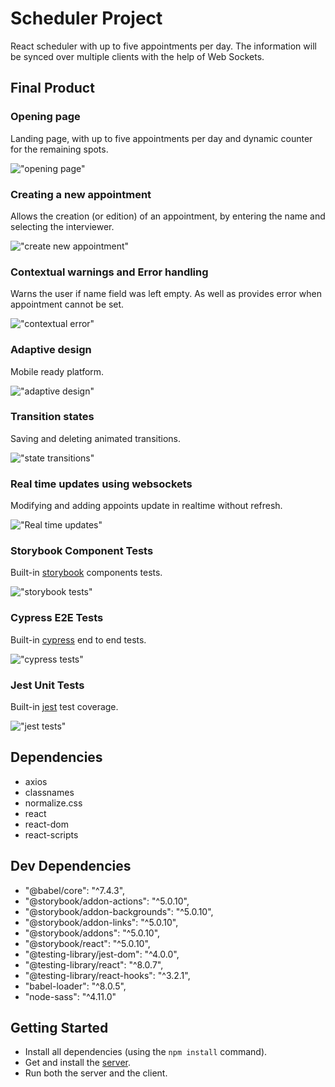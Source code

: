 # Scheduler Project

React scheduler with up to five appointments per day. The information will be synced over multiple clients with the help of Web Sockets.

## Final Product

### Opening page

Landing page, with up to five appointments per day and dynamic counter for the remaining spots.

!["opening page"](https://github.com/andyzen619/lighthouse-labs-scheduler/blob/master/Images/opening.png)

### Creating a new appointment

Allows the creation (or edition) of an appointment, by entering the name and selecting the interviewer.

!["create new appointment"](https://github.com/andyzen619/lighthouse-labs-scheduler/blob/master/Images/creating.gif)

### Contextual warnings and Error handling

Warns the user if name field was left empty. As well as provides error when appointment cannot be set.

!["contextual error"](https://github.com/andyzen619/lighthouse-labs-scheduler/blob/master/Images/error.gif)

### Adaptive design

Mobile ready platform.

!["adaptive design"](https://github.com/andyzen619/lighthouse-labs-scheduler/blob/master/Images/mobile.png)

### Transition states

Saving and deleting animated transitions.

!["state transitions"](https://github.com/andyzen619/lighthouse-labs-scheduler/blob/master/Images/transition.gif)

### Real time updates using websockets
Modifying and adding appoints update in realtime without refresh.

!["Real time updates"](https://github.com/andyzen619/lighthouse-labs-scheduler/blob/master/Images/websocket.gif)

### Storybook Component Tests

Built-in [storybook](https://storybook.js.org/) components tests.

!["storybook tests"](https://github.com/andyzen619/lighthouse-labs-scheduler/blob/master/Images/storybook.png)

### Cypress E2E Tests

Built-in [cypress](https://www.cypress.io/) end to end tests.

!["cypress tests"](https://github.com/andyzen619/lighthouse-labs-scheduler/blob/master/Images/cypress.png)

### Jest Unit Tests

Built-in [jest](https://jestjs.io/) test coverage.

!["jest tests"](https://github.com/andyzen619/lighthouse-labs-scheduler/blob/master/Images/jestTest.png)


## Dependencies

- axios
- classnames
- normalize.css
- react
- react-dom
- react-scripts


## Dev Dependencies

  - "@babel/core": "^7.4.3",
  - "@storybook/addon-actions": "^5.0.10",
  - "@storybook/addon-backgrounds": "^5.0.10",
  - "@storybook/addon-links": "^5.0.10",
  - "@storybook/addons": "^5.0.10",
  - "@storybook/react": "^5.0.10",
  - "@testing-library/jest-dom": "^4.0.0",
  - "@testing-library/react": "^8.0.7",
  - "@testing-library/react-hooks": "^3.2.1",
  - "babel-loader": "^8.0.5",
  - "node-sass": "^4.11.0"

## Getting Started

- Install all dependencies (using the `npm install` command).
- Get and install the [server](https://github.com/lighthouse-labs/scheduler-api).
- Run both the server and the client.